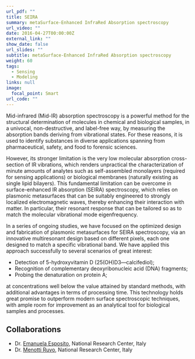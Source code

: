 ```yaml
---
url_pdf: ""
title: SEIRA
summary: metaSurface-Enhanced InfraRed Absorption spectroscopy
url_video: ""
date: 2016-04-27T00:00:00Z
external_link: ""
show_date: false
url_slides: ""
subtitle: metaSurface-Enhanced InfraRed Absorption spectroscopy
weight: 60
tags:
  - Sensing
  - Modeling
links: null
image:
  focal_point: Smart
url_code: ""
---
```


Mid-infrared (Mid-IR) absorption spectroscopy is a powerful method for the structural determination of molecules in chemical and biological samples, in a univocal, non-destructive, and label-free way, by measuring the absorption bands deriving from vibrational states. For these reasons, it is used to identify substances in diverse applications spanning from pharmaceutical, safety, and food to forensic sciences.

However, its stronger limitation is the very low molecular absorption cross-section of IR vibrations, which renders unpractical the characterization of minute amounts of analytes such as self-assembled monolayers (required for sensing applications) or biological membranes (naturally existing as single lipid bilayers).
This fundamental limitation can be overcome in surface-enhanced IR absorption (SEIRA) spectroscopy, which relies on plasmonic metasurfaces that can be suitably engineered to strongly localized electromagnetic waves, thereby enhancing their interaction with matter. In particular, their resonant response that can be tailored so as to match the molecular vibrational mode eigenfrequency.

In a series of ongoing studies, we have focused on the optimized design and fabrication of plasmonic metasurfaces for SEIRA spectroscopy, via an innovative multiresonant design based on different pixels, each one designed to match a specific vibrational band. We have applied this approach successfully to several scenarios of great interest:

- Detection of 5-hydroxyvitamin D (25(OH)D3—calcifediol);
- Recognition of complementary deoxyribonucleic acid (DNA) fragments;
- Probing the denaturation on protein A;

at concentrations well below the value attained by standard methods, with additional advantages in terms of processing time.
This technology holds great promise to outperform modern surface spectroscopic techniques, with ample room for improvement as an analytical tool for biological samples and processes.

## Collaborations
- Dr. [Emanuela Esposito], National Research Center, Italy
- Dr. [Menotti Ruvo], National Research Center, Italy

[Emanuela Esposito]: https://www.urp.cnr.it/copertine/ente/ente_evidenza/gare_2021/ISASI_8695484C63_commissari.pdf
[Menotti Ruvo]: http://www.ibb.cnr.it/?command=viewu&id=386
